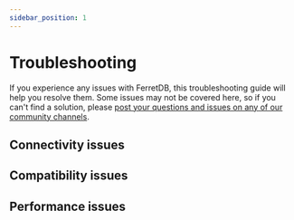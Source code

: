 ```yaml
---
sidebar_position: 1
---
```


# Troubleshooting

If you experience any issues with FerretDB, this troubleshooting guide will help you resolve them.
Some issues may not be covered here, so if you can't find a solution, please [post your questions and issues on any of our community channels](../introduction.md#community).

## Connectivity issues

## Compatibility issues

## Performance issues

